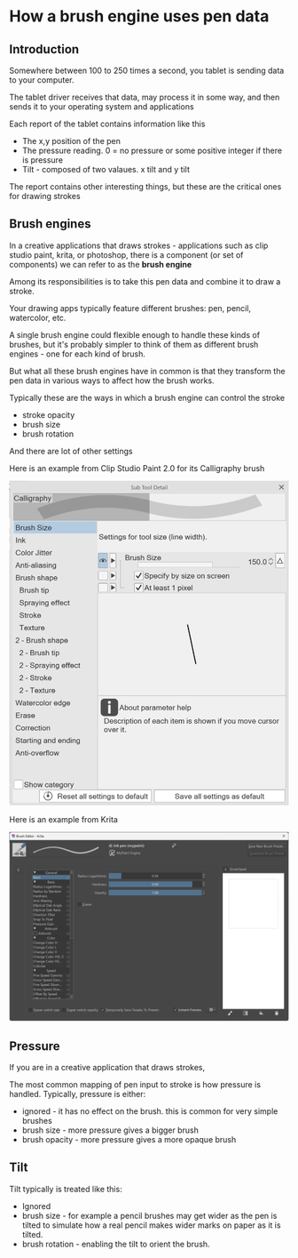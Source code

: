 # How a brush engine uses pen data

## Introduction

Somewhere between 100 to 250 times a second, you tablet is sending data to your computer.

The tablet driver receives that data, may process it in some way, and then sends it to your operating system and applications

Each report of the tablet contains information like this

* The x,y position of the pen
* The pressure reading. 0 = no pressure or some positive integer if there is pressure
* Tilt - composed of two valaues. x tilt and y tilt

The report contains other interesting things, but these are the critical ones for drawing strokes&#x20;

## Brush engines

In a creative applications that draws strokes - applications such as clip studio paint, krita, or photoshop, there is a component (or set of components) we can refer to as the **brush engine**

Among its responsibilities is to take this pen data and combine it to draw a stroke.

Your drawing apps typically feature different brushes: pen, pencil, watercolor, etc.

A single brush engine could flexible enough to handle these kinds of brushes, but it's probably simpler to think of them as different brush engines - one for each kind of brush.

But what all these brush engines have in common is that they transform the pen data in various ways to affect how the brush works.

Typically these are the ways in which a brush engine can control the stroke

* stroke opacity
* brush size
* brush rotation

And there are lot of other settings

Here is an example from Clip Studio Paint 2.0 for its Calligraphy brush

![](<../../.gitbook/assets/image (309).png>)

Here is an example from Krita

![](<../../.gitbook/assets/image (142).png>)



## Pressure

If you are in a creative application that draws strokes,&#x20;

The most common mapping of pen input to stroke is how pressure is handled. Typically, pressure is either:

* ignored - it has no effect on the brush. this is common for very simple brushes
* brush size - more pressure gives a bigger brush
* brush opacity - more pressure gives a more opaque brush

## Tilt

Tilt typically is treated like this:

* Ignored
* brush size - for example a pencil brushes may get wider as the pen is tilted to simulate how a real pencil makes wider marks on paper as it is tilted.
* brush rotation - enabling the tilt to orient the brush.

